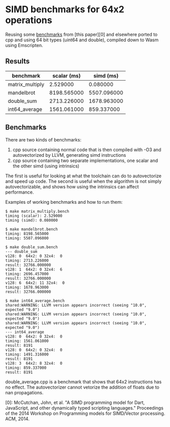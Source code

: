 # SIMD benchmarks for 64x2 operations

Reusing some [benchmarks][1] from [this paper][0] and elsewhere ported to cpp
and using 64 bit types (uint64 and double), compiled down to Wasm using
Emscripten.

## Results

benchmark       | scalar (ms) | simd (ms)
--------------- | ----------- | -----------
matrix_multiply | 2.529000    | 0.080000
mandelbrot      | 8198.565000 | 5507.096000
double_sum      | 2713.226000 | 1678.963000
int64_average   | 1561.061000 | 859.337000

## Benchmarks

There are two kinds of benchmarks:

1.  cpp source containing normal code that is then compiled with -O3 and
    autovectorized by LLVM, generating simd instructions
2.  cpp source containing two separate implementations, one scalar and the other
    simd (using intrinsics)

The first is useful for looking at what the toolchain can do to autovectorize
and speed up code. The second is useful when the algorithm is not simply
autovectorizable, and shows how using the intrinsics can affect performance.

Examples of working benchmarks and how to run them:

```
$ make matrix_multiply.bench
timing (scalar): 2.529000
timing (simd): 0.080000
```

```
$ make mandelbrot.bench
timing: 8198.565000
timing: 5507.096000
```

```
$ make double_sum.bench
--- double_sum
v128: 0  64x2: 0 32x4:  0
timing: 2713.226000
result: 32766.000000
v128: 1  64x2: 0 32x4:  6
timing: 2696.457000
result: 32766.000000
v128: 6  64x2: 11 32x4:  0
timing: 1678.963000
result: 32766.000000
```

```
$ make int64_average.bench
shared:WARNING: LLVM version appears incorrect (seeing "10.0", expected "9.0")
shared:WARNING: LLVM version appears incorrect (seeing "10.0", expected "9.0")
shared:WARNING: LLVM version appears incorrect (seeing "10.0", expected "9.0")
--- int64_average
v128: 0  64x2: 0 32x4:  0
timing: 1561.061000
result: 8191
v128: 0  64x2: 0 32x4:  0
timing: 1491.316000
result: 8191
v128: 3  64x2: 8 32x4:  0
timing: 859.337000
result: 8191
```

double_average.cpp is a benchmark that shows that 64x2 instructions has no
effect. The autovectorizer cannot vetorize the addition of floats due to nan
propagations.

[0]: McCutchan, John, et al. "A SIMD programming model for Dart, JavaScript,
and other dynamically typed scripting languages." Proceedings of the 2014
Workshop on Programming models for SIMD/Vector processing. ACM, 2014.

[1]: https://github.com/tc39/ecmascript_simd/tree/master/src/benchmarks
